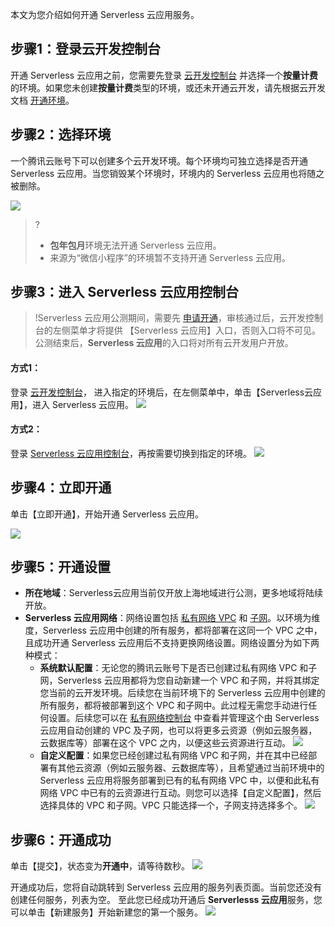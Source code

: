 本文为您介绍如何开通 Serverless 云应用服务。

## 步骤1：登录云开发控制台

开通 Serverless 云应用之前，您需要先登录 [云开发控制台](https://console.cloud.tencent.com/tcb) 并选择一个**按量计费**的环境。如果您未创建**按量计费**类型的环境，或还未开通云开发，请先根据云开发文档 [开通环境](https://cloud.tencent.com/document/product/876/41391)。

## 步骤2：选择环境

一个腾讯云账号下可以创建多个云开发环境。每个环境均可独立选择是否开通 Serverless 云应用。当您销毁某个环境时，环境内的 Serverless 云应用也将随之被删除。

![](https://main.qcloudimg.com/raw/2a3d2731646d326d773e2fd534c31002.png)

> ?
> - **包年包月**环境无法开通 Serverless 云应用。
> - 来源为“微信小程序”的环境暂不支持开通 Serverless 云应用。



## 步骤3：进入 Serverless 云应用控制台

>!Serverless 云应用公测期间，需要先 [申请开通](https://cloud.tencent.com/apply/p/y5uji0g6a7p)，审核通过后，云开发控制台的左侧菜单才将提供 【Serverless 云应用】入口，否则入口将不可见。公测结束后，**Serverless 云应用**的入口将对所有云开发用户开放。


#### 方式1：
登录 [云开发控制台](https://console.cloud.tencent.com/tcb)， 进入指定的环境后，在左侧菜单中，单击【Serverless云应用】，进入 Serverless 云应用。
![](https://main.qcloudimg.com/raw/8396a8acecba5a1d0ae2581965201f3d.jpg)

#### 方式2：
登录 [Serverless 云应用控制台](https://console.cloud.tencent.com/tcb/service)，再按需要切换到指定的环境。
![](https://main.qcloudimg.com/raw/4f3023f2b10bc200cd2878c798c2e9f1.jpg)





## 步骤4：立即开通

单击【立即开通】，开始开通 Serverless 云应用。

![](https://main.qcloudimg.com/raw/c28dbbabd53906f84db237156b8ac850.png)



## 步骤5：开通设置

- **所在地域**：Serverless云应用当前仅开放上海地域进行公测，更多地域将陆续开放。
- **Serverless 云应用网络**：网络设置包括 [私有网络 VPC](https://cloud.tencent.com/document/product/215) 和 [子网](https://cloud.tencent.com/document/product/215/20046#.E5.AD.90.E7.BD.91)。以环境为维度，Serverless 云应用中创建的所有服务，都将部署在这同一个 VPC 之中，且成功开通 Serverless 云应用后不支持更换网络设置。网络设置分为如下两种模式：
  - **系统默认配置**：无论您的腾讯云账号下是否已创建过私有网络 VPC 和子网，Serverless 云应用都将为您自动新建一个 VPC 和子网，并将其绑定您当前的云开发环境。后续您在当前环境下的 Serverless 云应用中创建的所有服务，都将被部署到这个 VPC 和子网中。此过程无需您手动进行任何设置。后续您可以在 [私有网络控制台](https://console.cloud.tencent.com/vpc) 中查看并管理这个由 Serverless 云应用自动创建的 VPC 及子网，也可以将更多云资源（例如云服务器，云数据库等）部署在这个 VPC 之内，以便这些云资源进行互动。
  ![](https://main.qcloudimg.com/raw/f5399f62887a62973ef88a4384c48437.png)
  - **自定义配置**：如果您已经创建过私有网络 VPC 和子网，并在其中已经部署有其他云资源（例如云服务器、云数据库等），且希望通过当前环境中的 Serverless 云应用将服务部署到已有的私有网络 VPC 中，以便和此私有网络 VPC 中已有的云资源进行互动。则您可以选择【自定义配置】，然后选择具体的 VPC 和子网。VPC 只能选择一个，子网支持选择多个。
 ![](https://main.qcloudimg.com/raw/5443e7ad6e871c112f69dacd53c52f75.png)



## 步骤6：开通成功

单击【提交】，状态变为**开通中**，请等待数秒。
![](https://main.qcloudimg.com/raw/fa0de696760aab0ef690e079d68973d7.png)

开通成功后，您将自动跳转到 Serverless 云应用的服务列表页面。当前您还没有创建任何服务，列表为空。
至此您已经成功开通后 **Serverlesss 云应用**服务，您可以单击【新建服务】开始新建您的第一个服务。
![](https://main.qcloudimg.com/raw/993711f6a2f0a8e704da6a581efc43ad.png)
